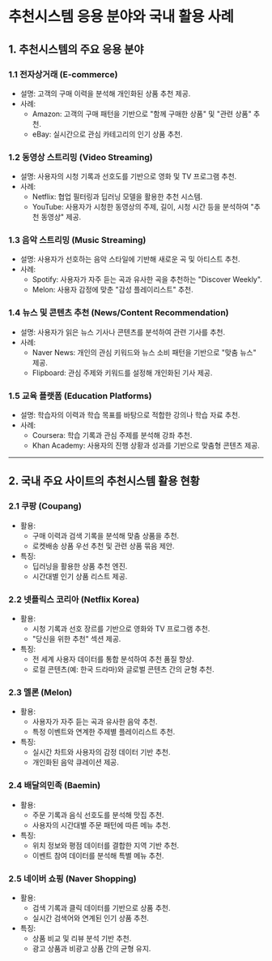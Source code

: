 # 추천시스템 응용 분야와 국내 활용 사례

## 1. 추천시스템의 주요 응용 분야

### 1.1 전자상거래 (E-commerce)

- 설명: 고객의 구매 이력을 분석해 개인화된 상품 추천 제공.
- 사례:
  - Amazon: 고객의 구매 패턴을 기반으로 "함께 구매한 상품" 및 "관련 상품" 추천.
  - eBay: 실시간으로 관심 카테고리의 인기 상품 추천.

### 1.2 동영상 스트리밍 (Video Streaming)

- 설명: 사용자의 시청 기록과 선호도를 기반으로 영화 및 TV 프로그램 추천.
- 사례:
  - Netflix: 협업 필터링과 딥러닝 모델을 활용한 추천 시스템.
  - YouTube: 사용자가 시청한 동영상의 주제, 길이, 시청 시간 등을 분석하여 "추천 동영상" 제공.

### 1.3 음악 스트리밍 (Music Streaming)

- 설명: 사용자가 선호하는 음악 스타일에 기반해 새로운 곡 및 아티스트 추천.
- 사례:
  - Spotify: 사용자가 자주 듣는 곡과 유사한 곡을 추천하는 "Discover Weekly".
  - Melon: 사용자 감정에 맞춘 "감성 플레이리스트" 추천.

### 1.4 뉴스 및 콘텐츠 추천 (News/Content Recommendation)

- 설명: 사용자가 읽은 뉴스 기사나 콘텐츠를 분석하여 관련 기사를 추천.
- 사례:
  - Naver News: 개인의 관심 키워드와 뉴스 소비 패턴을 기반으로 "맞춤 뉴스" 제공.
  - Flipboard: 관심 주제와 키워드를 설정해 개인화된 기사 제공.

### 1.5 교육 플랫폼 (Education Platforms)

- 설명: 학습자의 이력과 학습 목표를 바탕으로 적합한 강의나 학습 자료 추천.
- 사례:
  - Coursera: 학습 기록과 관심 주제를 분석해 강좌 추천.
  - Khan Academy: 사용자의 진행 상황과 성과를 기반으로 맞춤형 콘텐츠 제공.

---

## 2. 국내 주요 사이트의 추천시스템 활용 현황

### 2.1 쿠팡 (Coupang)

- 활용:
  - 구매 이력과 검색 기록을 분석해 맞춤 상품을 추천.
  - 로켓배송 상품 우선 추천 및 관련 상품 묶음 제안.
- 특징:
  - 딥러닝을 활용한 상품 추천 엔진.
  - 시간대별 인기 상품 리스트 제공.

### 2.2 넷플릭스 코리아 (Netflix Korea)

- 활용:
  - 시청 기록과 선호 장르를 기반으로 영화와 TV 프로그램 추천.
  - "당신을 위한 추천" 섹션 제공.
- 특징:
  - 전 세계 사용자 데이터를 통합 분석하여 추천 품질 향상.
  - 로컬 콘텐츠(예: 한국 드라마)와 글로벌 콘텐츠 간의 균형 추천.

### 2.3 멜론 (Melon)

- 활용:
  - 사용자가 자주 듣는 곡과 유사한 음악 추천.
  - 특정 이벤트와 연계한 주제별 플레이리스트 추천.
- 특징:
  - 실시간 차트와 사용자의 감정 데이터 기반 추천.
  - 개인화된 음악 큐레이션 제공.

### 2.4 배달의민족 (Baemin)

- 활용:
  - 주문 기록과 음식 선호도를 분석해 맛집 추천.
  - 사용자의 시간대별 주문 패턴에 따른 메뉴 추천.
- 특징:
  - 위치 정보와 평점 데이터를 결합한 지역 기반 추천.
  - 이벤트 참여 데이터를 분석해 특별 메뉴 추천.

### 2.5 네이버 쇼핑 (Naver Shopping)

- 활용:
  - 검색 기록과 클릭 데이터를 기반으로 상품 추천.
  - 실시간 검색어와 연계된 인기 상품 추천.
- 특징:
  - 상품 비교 및 리뷰 분석 기반 추천.
  - 광고 상품과 비광고 상품 간의 균형 유지.
